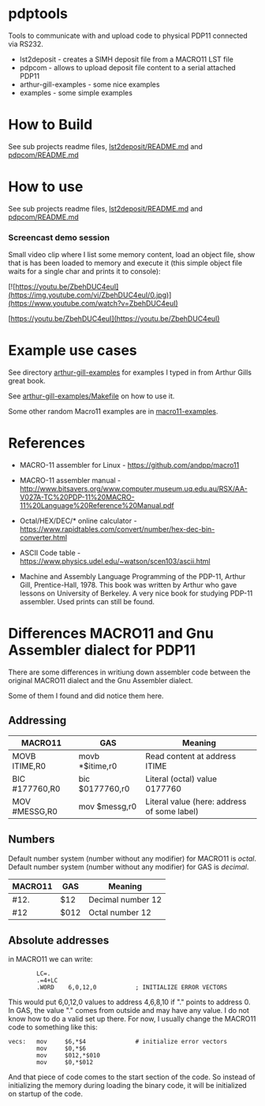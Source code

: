 # pdptools
Tools to communicate with and upload code to physical PDP11 connected via RS232.

* lst2deposit - creates a SIMH deposit file from a MACRO11 LST file
* pdpcom - allows to upload deposit file content to a serial attached PDP11 
* arthur-gill-examples - some nice examples
* examples - some simple examples

# How to Build
See sub projects readme files,  [lst2deposit/README.md](lst2deposit/README.md) 
and [pdpcom/README.md](pdpcom/README.md)

# How to use
See sub projects readme files,  [lst2deposit/README.md](lst2deposit/README.md)
and [pdpcom/README.md](pdpcom/README.md)

### Screencast demo session
Small video clip where I list some memory content, load an object file, show that is has been loaded to memory and
execute it (this simple object file waits for a single char and prints it to console):

[![https://youtu.be/ZbehDUC4euI](https://img.youtube.com/vi/ZbehDUC4euI/0.jpg)](https://www.youtube.com/watch?v=ZbehDUC4euI)

[https://youtu.be/ZbehDUC4euI](https://youtu.be/ZbehDUC4euI)

# Example use cases
See directory [arthur-gill-examples](arthur-gill-examples) for examples I typed in from
Arthur Gills great book.

See [arthur-gill-examples/Makefile](arthur-gill-examples/Makefile) on how to use it.

Some other random Macro11 examples are in [macro11-examples](macro11-examples).

# References
* MACRO-11 assembler for Linux - https://github.com/andpp/macro11
* MACRO-11 assembler manual - http://www.bitsavers.org/www.computer.museum.uq.edu.au/RSX/AA-V027A-TC%20PDP-11%20MACRO-11%20Language%20Reference%20Manual.pdf
* Octal/HEX/DEC/* online calculator - https://www.rapidtables.com/convert/number/hex-dec-bin-converter.html
* ASCII Code table - https://www.physics.udel.edu/~watson/scen103/ascii.html

* Machine and Assembly Language Programming of the PDP-11, Arthur Gill, Prentice-Hall, 1978.
  This book was written by Arthur who gave lessons on University of Berkeley. A very nice
  book for studying PDP-11 assembler. Used prints can still be found.

# Differences MACRO11 and Gnu Assembler dialect for PDP11

There are some differences in writiung down assembler code between the
original MACRO11 dialect and the Gnu Assembler dialect.

Some of them I found and did notice them here.

## Addressing

| MACRO11        | GAS             | Meaning                                     |
|----------------|-----------------|---------------------------------------------|
| MOVB ITIME,R0  | movb *$itime,r0 | Read content at address ITIME               |
| BIC #177760,R0 | bic $0177760,r0 | Literal (octal) value 0177760               |
| MOV #MESSG,R0  | mov $messg,r0   | Literal value (here: address of some label) |

## Numbers

Default number system (number without any modifier) for MACRO11 is *octal*. 
Default number system (number without any modifier) for GAS is *decimal*.

| MACRO11 | GAS  | Meaning           |
|--------|------|-------------------|
| #12.   | $12  | Decimal number 12 |
| #12    | $012 | Octal number 12   |

## Absolute addresses

in MACRO11 we can write:
```
        LC=.
        .=4+LC
        .WORD    6,0,12,0           ; INITIALIZE ERROR VECTORS
```
This would put 6,0,12,0 values to address 4,6,8,10 if "." points to address 0.
In GAS, the value "." comes from outside and may have any value. I do not
know how to do a valid set up there. For now, I usually change the MACRO11 code
to something like this:
``` 
vecs:   mov     $6,*$4              # initialize error vectors
        mov     $0,*$6
        mov     $012,*$010
        mov     $0,*$012
```
And that piece of code comes to the start section of the code.
So instead of initializing the memory during loading the binary code,
it will be initialized on startup of the code.